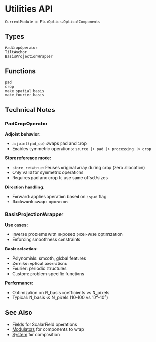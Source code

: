 # Utilities API

```@meta
CurrentModule = FluxOptics.OpticalComponents
```

## Types

```@docs
PadCropOperator
TiltAnchor
BasisProjectionWrapper
```

## Functions

```@docs
pad
crop
make_spatial_basis
make_fourier_basis
```

## Technical Notes

### PadCropOperator

**Adjoint behavior:**
- `adjoint(pad_op)` swaps pad and crop
- Enables symmetric operations: `source |> pad |> processing |> crop`

**Store reference mode:**
- `store_ref=true`: Reuses original array during crop (zero allocation)
- Only valid for symmetric operations
- Requires pad and crop to use same offset/sizes

**Direction handling:**
- Forward: applies operation based on `ispad` flag
- Backward: swaps operation

### BasisProjectionWrapper

**Use cases:**
- Inverse problems with ill-posed pixel-wise optimization
- Enforcing smoothness constraints

**Basis selection:**
- Polynomials: smooth, global features
- Zernike: optical aberrations
- Fourier: periodic structures
- Custom: problem-specific functions

**Performance:**
- Optimization on N_basis coefficients vs N_pixels
- Typical: N_basis ≪ N_pixels (10-100 vs 10⁴-10⁶)

## See Also

- [Fields](../../fields/index.md) for ScalarField operations
- [Modulators](../modulators/index.md) for components to wrap
- [System](../system/index.md) for composition
